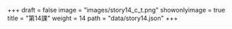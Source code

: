 +++
draft = false 
image = "images/story14_c_t.png" 
showonlyimage = true 
title = "第14課" 
weight = 14 
path = "data/story14.json" 
+++
